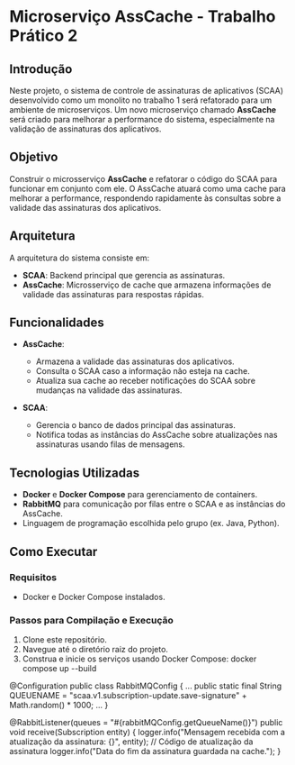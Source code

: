 # Microserviço AssCache - Trabalho Prático 2

## Introdução
Neste projeto, o sistema de controle de assinaturas de aplicativos (SCAA) desenvolvido como um monolito no trabalho 1 será refatorado para um ambiente de microserviços. Um novo microserviço chamado **AssCache** será criado para melhorar a performance do sistema, especialmente na validação de assinaturas dos aplicativos.

## Objetivo
Construir o microsserviço **AssCache** e refatorar o código do SCAA para funcionar em conjunto com ele. O AssCache atuará como uma cache para melhorar a performance, respondendo rapidamente às consultas sobre a validade das assinaturas dos aplicativos.

## Arquitetura
A arquitetura do sistema consiste em:
- **SCAA**: Backend principal que gerencia as assinaturas.
- **AssCache**: Microsserviço de cache que armazena informações de validade das assinaturas para respostas rápidas.

## Funcionalidades
- **AssCache**:
  - Armazena a validade das assinaturas dos aplicativos.
  - Consulta o SCAA caso a informação não esteja na cache.
  - Atualiza sua cache ao receber notificações do SCAA sobre mudanças na validade das assinaturas.

- **SCAA**:
  - Gerencia o banco de dados principal das assinaturas.
  - Notifica todas as instâncias do AssCache sobre atualizações nas assinaturas usando filas de mensagens.

## Tecnologias Utilizadas
- **Docker** e **Docker Compose** para gerenciamento de containers.
- **RabbitMQ** para comunicação por filas entre o SCAA e as instâncias do AssCache.
- Linguagem de programação escolhida pelo grupo (ex. Java, Python).

## Como Executar

### Requisitos
- Docker e Docker Compose instalados.

### Passos para Compilação e Execução
1. Clone este repositório.
2. Navegue até o diretório raiz do projeto.
3. Construa e inicie os serviços usando Docker Compose: docker compose up --build

@Configuration
public class RabbitMQConfig {
    ...
    public static final String QUEUENAME = "scaa.v1.subscription-update.save-signature" + Math.random() * 1000;
    ...
}

@RabbitListener(queues = "#{rabbitMQConfig.getQueueName()}")
public void receive(Subscription entity) {
    logger.info("Mensagem recebida com a atualização da assinatura: {}", entity);
    // Código de atualização da assinatura
    logger.info("Data do fim da assinatura guardada na cache.");
}


